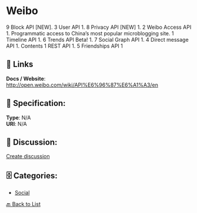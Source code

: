 # Weibo


9 Block API [NEW]. 3 User API 1. 8 Privacy API [NEW] 1. 2 Weibo Access API 1. Programmatic access to China’s most popular microblogging site. 1 Timeline API 1. 6 Trends API Beta! 1. 7 Social Graph API 1. 4 Direct message API 1.  Contents 1 REST API 1. 5 Friendships API 1

##  🔗 Links
**Docs / Website**: http://open.weibo.com/wiki/API%E6%96%87%E6%A1%A3/en

## 🧬 Specification:
**Type**: N/A  
**URI**: N/A

## 💬 Discussion:
[Create discussion](https://github.com/apis-list/apis-list/discussions/new)

## 🗄️ Categories:
- [Social](https://github.com/apis-list/apis-list#social)




[🔙 Back to List](https://github.com/apis-list/apis-list)
